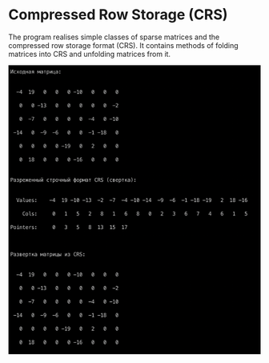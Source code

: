 # Compressed Row Storage (CRS)

The program realises simple classes of sparse matrices and the compressed row storage format (CRS).
It contains methods of folding matrices into CRS and unfolding matrices from it.

![image](./crs.png)
